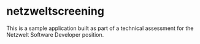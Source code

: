 # netzweltscreening
This is a sample application built as part of a technical assessment for the Netzwelt Software Developer position.
